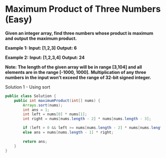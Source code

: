 # Maximum Product of Three Numbers (Easy)

**Given an integer array, find three numbers whose product is maximum and output the maximum product.**

**Example 1:**
**Input: [1,2,3]**
**Output: 6**

**Example 2:**
**Input: [1,2,3,4]**
**Output: 24**

**Note:**
**The length of the given array will be in range [3,104] and all elements are in the range [-1000, 1000].**
**Multiplication of any three numbers in the input won't exceed the range of 32-bit signed integer.**

Solution 1 - Using sort
```java
public class Solution {
    public int maximumProduct(int[] nums) {
        Arrays.sort(nums);
        int ans = 1;      
        int left = nums[0] * nums[1];
        int right = nums[nums.length - 2] * nums[nums.length - 3];

        if (left > 0 && left >= nums[nums.length - 2] * nums[nums.length - 3]) ans = left * nums[nums.length - 1];
        else ans = nums[nums.length - 1] * right;
            
        return ans;
    }
}
```
